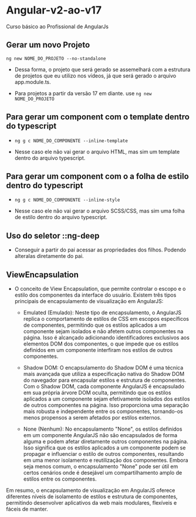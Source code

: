 # Angular-v2-ao-v17

Curso básico ao Profissional de AngularJs

## Gerar um novo Projeto

`ng new NOME_DO_PROJETO --no-standalone`

- Dessa forma, o projeto que será gerado se assemelhará com a estrutura de projetos que eu utilizo nos vídeos, já que será gerado o arquivo app.module.ts.

- Para projetos a partir da versão 17 em diante. use `ng new NOME_DO_PROJETO`

## Para gerar um component com o template dentro do typescript

- `ng g c NOME_DO_COMPONENTE --inline-template`

* Nesse caso ele não vai gerar o arquivo HTML, mas sim um template dentro do arquivo typescript.

## Para gerar um component com o a folha de estilo dentro do typescript

- `ng g c NOME_DO_COMPONENTE --inline-style`

* Nesse caso ele não vai gerar o arquivo SCSS/CSS, mas sim uma folha de estilo dentro do arquivo typescript.

## Uso do seletor ::ng-deep

- Conseguir a partir do pai acessar as propriedades dos filhos. Podendo alteralas diretamente do pai.

## ViewEncapsulation

- O conceito de View Encapsulation, que permite controlar o escopo e o estilo dos componentes da interface do usuário. Existem três tipos principais de encapsulamento de visualização em AngularJS:

  - Emulated (Emulado): Neste tipo de encapsulamento, o AngularJS replica o comportamento de estilos de CSS em escopos específicos de componentes, permitindo que os estilos aplicados a um componente sejam isolados e não afetem outros componentes na página. Isso é alcançado adicionando identificadores exclusivos aos elementos DOM dos componentes, o que impede que os estilos definidos em um componente interfiram nos estilos de outros componentes.

  - Shadow DOM: O encapsulamento do Shadow DOM é uma técnica mais avançada que utiliza a especificação nativa do Shadow DOM do navegador para encapsular estilos e estrutura de componentes. Com o Shadow DOM, cada componente AngularJS é encapsulado em sua própria árvore DOM oculta, permitindo que os estilos aplicados a um componente sejam efetivamente isolados dos estilos de outros componentes na página. Isso proporciona uma separação mais robusta e independente entre os componentes, tornando-os menos propensos a serem afetados por estilos externos.

  - None (Nenhum): No encapsulamento "None", os estilos definidos em um componente AngularJS não são encapsulados de forma alguma e podem afetar diretamente outros componentes na página. Isso significa que os estilos aplicados a um componente podem se propagar e influenciar o estilo de outros componentes, resultando em uma menor isolamento e reutilização dos componentes. Embora seja menos comum, o encapsulamento "None" pode ser útil em certos cenários onde é desejável um compartilhamento amplo de estilos entre os componentes.

Em resumo, o encapsulamento de visualização em AngularJS oferece diferentes níveis de isolamento de estilos e estrutura de componentes, permitindo desenvolver aplicativos da web mais modulares, flexíveis e fáceis de manter.
